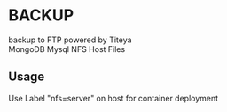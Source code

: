 # BACKUP

backup to FTP powered by Titeya  
MongoDB  Mysql  NFS Host Files

## Usage
Use Label "nfs=server" on host for container deployment
